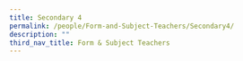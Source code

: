 ```yaml
---
title: Secondary 4
permalink: /people/Form-and-Subject-Teachers/Secondary4/
description: ""
third_nav_title: Form & Subject Teachers
---
```

